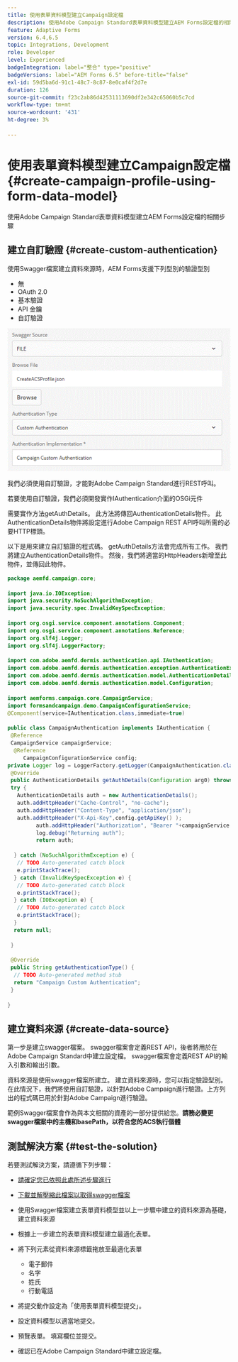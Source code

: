 ```yaml
---
title: 使用表單資料模型建立Campaign設定檔
description: 使用Adobe Campaign Standard表單資料模型建立AEM Forms設定檔的相關步驟
feature: Adaptive Forms
version: 6.4,6.5
topic: Integrations, Development
role: Developer
level: Experienced
badgeIntegration: label="整合" type="positive"
badgeVersions: label="AEM Forms 6.5" before-title="false"
exl-id: 59d5ba6d-91c1-48c7-8c87-8e0caf4f2d7e
duration: 126
source-git-commit: f23c2ab86d42531113690df2e342c65060b5c7cd
workflow-type: tm+mt
source-wordcount: '431'
ht-degree: 3%

---
```


# 使用表單資料模型建立Campaign設定檔 {#create-campaign-profile-using-form-data-model}

使用Adobe Campaign Standard表單資料模型建立AEM Forms設定檔的相關步驟

## 建立自訂驗證 {#create-custom-authentication}

使用Swagger檔案建立資料來源時，AEM Forms支援下列型別的驗證型別

* 無
* OAuth 2.0
* 基本驗證
* API 金鑰
* 自訂驗證

![campaignfdm](assets/campaignfdm.gif)

我們必須使用自訂驗證，才能對Adobe Campaign Standard進行REST呼叫。

若要使用自訂驗證，我們必須開發實作IAuthentication介面的OSGi元件

需要實作方法getAuthDetails。 此方法將傳回AuthenticationDetails物件。 此AuthenticationDetails物件將設定進行Adobe Campaign REST API呼叫所需的必要HTTP標頭。

以下是用來建立自訂驗證的程式碼。 getAuthDetails方法會完成所有工作。 我們將建立AuthenticationDetails物件。 然後，我們將適當的HttpHeaders新增至此物件，並傳回此物件。

```java
package aemfd.campaign.core;

import java.io.IOException;
import java.security.NoSuchAlgorithmException;
import java.security.spec.InvalidKeySpecException;

import org.osgi.service.component.annotations.Component;
import org.osgi.service.component.annotations.Reference;
import org.slf4j.Logger;
import org.slf4j.LoggerFactory;

import com.adobe.aemfd.dermis.authentication.api.IAuthentication;
import com.adobe.aemfd.dermis.authentication.exception.AuthenticationException;
import com.adobe.aemfd.dermis.authentication.model.AuthenticationDetails;
import com.adobe.aemfd.dermis.authentication.model.Configuration;

import aemforms.campaign.core.CampaignService;
import formsandcampaign.demo.CampaignConfigurationService;
@Component(service=IAuthentication.class,immediate=true)

public class CampaignAuthentication implements IAuthentication {
 @Reference
 CampaignService campaignService;
  @Reference
     CampaignConfigurationService config;
private Logger log = LoggerFactory.getLogger(CampaignAuthentication.class);
 @Override
 public AuthenticationDetails getAuthDetails(Configuration arg0) throws AuthenticationException {
 try {
   AuthenticationDetails auth = new AuthenticationDetails();
   auth.addHttpHeader("Cache-Control", "no-cache");
   auth.addHttpHeader("Content-Type", "application/json");
   auth.addHttpHeader("X-Api-Key",config.getApiKey() );
         auth.addHttpHeader("Authorization", "Bearer "+campaignService.getAccessToken());
         log.debug("Returning auth");
         return auth;
   
  } catch (NoSuchAlgorithmException e) {
   // TODO Auto-generated catch block
   e.printStackTrace();
  } catch (InvalidKeySpecException e) {
   // TODO Auto-generated catch block
   e.printStackTrace();
  } catch (IOException e) {
   // TODO Auto-generated catch block
   e.printStackTrace();
  }
  return null;
  
 }

 @Override
 public String getAuthenticationType() {
  // TODO Auto-generated method stub
  return "Campaign Custom Authentication";
 }

}
```

## 建立資料來源 {#create-data-source}

第一步是建立swagger檔案。 swagger檔案會定義REST API，後者將用於在Adobe Campaign Standard中建立設定檔。 swagger檔案會定義REST API的輸入引數和輸出引數。

資料來源是使用swagger檔案所建立。 建立資料來源時，您可以指定驗證型別。 在此情況下，我們將使用自訂驗證，以針對Adobe Campaign進行驗證。上方列出的程式碼已用於針對Adobe Campaign進行驗證。

範例Swagger檔案會作為與本文相關的資產的一部分提供給您。**請務必變更swagger檔案中的主機和basePath，以符合您的ACS執行個體**

## 測試解決方案 {#test-the-solution}

若要測試解決方案，請遵循下列步驟：
* [請確定您已依照此處所述步驟進行](aem-forms-with-campaign-standard-getting-started-tutorial.md)
* [下載並解壓縮此檔案以取得swagger檔案](assets/create-acs-profile-swagger-file.zip)
* 使用Swagger檔案建立表單資料模型並以上一步驟中建立的資料來源為基礎，建立資料來源
* 根據上一步建立的表單資料模型建立最適化表單。
* 將下列元素從資料來源標籤拖放至最適化表單

   * 電子郵件
   * 名字
   * 姓氏
   * 行動電話

* 將提交動作設定為「使用表單資料模型提交」。
* 設定資料模型以適當地提交。
* 預覽表單。 填寫欄位並提交。
* 確認已在Adobe Campaign Standard中建立設定檔。
